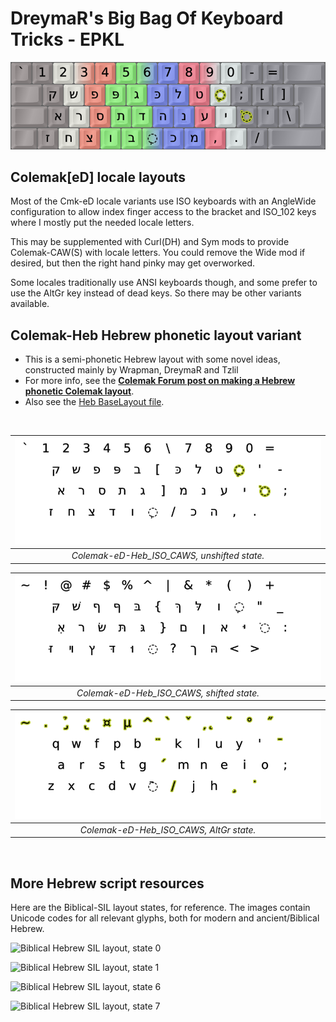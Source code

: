DreymaR's Big Bag Of Keyboard Tricks - EPKL
===========================================

![EPKL help image for Colemak-eD-Heb Angle-ISO](./Cmk-Heb_ISO-Angle_s0_EPKL.png)
<br>

Colemak[eD] locale layouts
--------------------------
Most of the Cmk-eD locale variants use ISO keyboards with an AngleWide configuration to allow index finger access to the bracket and ISO_102 keys where I mostly put the needed locale letters.
  
This may be supplemented with Curl(DH) and Sym mods to provide Colemak-CAW(S) with locale letters. You could remove the Wide mod if desired, but then the right hand pinky may get overworked.
  
Some locales traditionally use ANSI keyboards though, and some prefer to use the AltGr key instead of dead keys. So there may be other variants available.
<br>

Colemak-Heb Hebrew phonetic layout variant
------------------------------------------
- This is a semi-phonetic Hebrew layout with some novel ideas, constructed mainly by Wrapman, DreymaR and Tzlil
- For more info, see the **[Colemak Forum post on making a Hebrew phonetic Colemak layout][HebFor]**.
- Also see the [Heb BaseLayout file][HebLay].
<br>

|![EPKL help image for Colemak-eD-Heb CAWS on an ISO board, unshifted state](./Cmk-eD-Heb_ISO_CurlAWideSym/state0.png)|
|   :---:   |
|_Colemak-eD-Heb_ISO_CAWS, unshifted state._|

|![EPKL help image for Colemak-eD-Heb CAWS on an ISO board, shifted state](./Cmk-eD-Heb_ISO_CurlAWideSym/state1.png)|
|   :---:   |
|_Colemak-eD-Heb_ISO_CAWS, shifted state._|

|![EPKL help image for Colemak-eD-Heb CAWS on an ISO board, AltGr state](./Cmk-eD-Heb_ISO_CurlAWideSym/state6.png)|
|   :---:   |
|_Colemak-eD-Heb_ISO_CAWS, AltGr state._|

<br>

More Hebrew script resources
----------------------------
Here are the Biblical-SIL layout states, for reference. The images contain Unicode codes for all relevant glyphs, both for modern and ancient/Biblical Hebrew.
<br>

![Biblical Hebrew SIL layout, state 0](./https://raw.githubusercontent.com/DreymaR/BigBagKbdTrix/master/docs/res/div/Glyphs/Hebrew/BiblicalHebrew-SIL_state0.png)
<br>

![Biblical Hebrew SIL layout, state 1](./https://raw.githubusercontent.com/DreymaR/BigBagKbdTrix/master/docs/res/div/Glyphs/Hebrew/BiblicalHebrew-SIL_state1.png)
<br>

![Biblical Hebrew SIL layout, state 6](./https://raw.githubusercontent.com/DreymaR/BigBagKbdTrix/master/docs/res/div/Glyphs/Hebrew/BiblicalHebrew-SIL_state6.png)
<br>

![Biblical Hebrew SIL layout, state 7](./https://raw.githubusercontent.com/DreymaR/BigBagKbdTrix/master/docs/res/div/Glyphs/Hebrew/BiblicalHebrew-SIL_state7.png)
<br>


[HebFor]: https://forum.colemak.com/topic/1458-locale-colemak-variants-for-several-countries-the-edreymar-way/#p19971 (HebMak discussed on the Colemak Forum)
[HebLay]: ../BaseLayout_Cmk-eD-Heb.ini (the Colemak-eD-Heb EPKL BaseLayout file)
